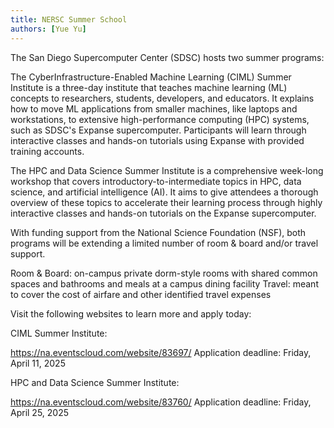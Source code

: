 ```yaml
---
title: NERSC Summer School
authors: [Yue Yu]
---
```


The San Diego Supercomputer Center (SDSC) hosts two summer programs:

<!-- truncate -->

The CyberInfrastructure-Enabled Machine Learning (CIML) Summer Institute is a three-day institute that teaches machine learning (ML) concepts to researchers, students, developers, and educators. It explains how to move ML applications from smaller machines, like laptops and workstations, to extensive high-performance computing (HPC) systems, such as SDSC's Expanse supercomputer. Participants will learn through interactive classes and hands-on tutorials using Expanse with provided training accounts.

The HPC and Data Science Summer Institute is a comprehensive week-long workshop that covers introductory-to-intermediate topics in HPC, data science, and artificial intelligence (AI). It aims to give attendees a thorough overview of these topics to accelerate their learning process through highly interactive classes and hands-on tutorials on the Expanse supercomputer.

 
With funding support from the National Science Foundation (NSF), both programs will be extending a limited number of room & board and/or travel support.

Room & Board: on-campus private dorm-style rooms with shared common spaces and bathrooms and meals at a campus dining facility
Travel: meant to cover the cost of airfare and other identified travel expenses 
 
Visit the following websites to learn more and apply today:

 CIML Summer Institute:

https://na.eventscloud.com/website/83697/
Application deadline: Friday, April 11, 2025
 
HPC and Data Science Summer Institute:

https://na.eventscloud.com/website/83760/
Application deadline: Friday, April 25, 2025